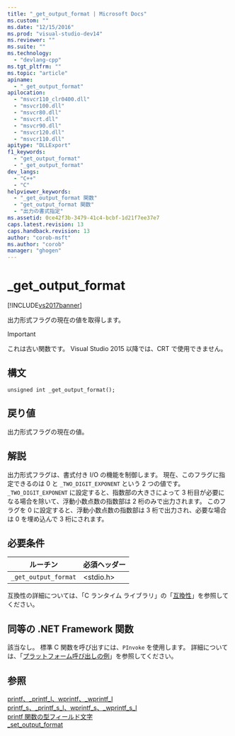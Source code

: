 ```yaml
---
title: "_get_output_format | Microsoft Docs"
ms.custom: ""
ms.date: "12/15/2016"
ms.prod: "visual-studio-dev14"
ms.reviewer: ""
ms.suite: ""
ms.technology: 
  - "devlang-cpp"
ms.tgt_pltfrm: ""
ms.topic: "article"
apiname: 
  - "_get_output_format"
apilocation: 
  - "msvcr110_clr0400.dll"
  - "msvcr100.dll"
  - "msvcr80.dll"
  - "msvcrt.dll"
  - "msvcr90.dll"
  - "msvcr120.dll"
  - "msvcr110.dll"
apitype: "DLLExport"
f1_keywords: 
  - "get_output_format"
  - "_get_output_format"
dev_langs: 
  - "C++"
  - "C"
helpviewer_keywords: 
  - "_get_output_format 関数"
  - "get_output_format 関数"
  - "出力の書式指定"
ms.assetid: 0ce42f3b-3479-41c4-bcbf-1d21f7ee37e7
caps.latest.revision: 13
caps.handback.revision: 13
author: "corob-msft"
ms.author: "corob"
manager: "ghogen"
---
```

# _get_output_format
[!INCLUDE[vs2017banner](../assembler/inline/includes/vs2017banner.md)]

出力形式フラグの現在の値を取得します。  
  
> [!IMPORTANT]
>  これは古い関数です。 Visual Studio 2015 以降では、CRT で使用できません。  
  
## 構文  
  
```  
unsigned int _get_output_format();  
```  
  
## 戻り値  
 出力形式フラグの現在の値。  
  
## 解説  
 出力形式フラグは、書式付き I\/O の機能を制御します。 現在、このフラグに指定できるのは 0 と `_TWO_DIGIT_EXPONENT` という 2 つの値です。`_TWO_DIGIT_EXPONENT` に設定すると、指数部の大きさによって 3 桁目が必要になる場合を除いて、浮動小数点数の指数部は 2 桁のみで出力されます。 このフラグを 0 に設定すると、浮動小数点数の指数部は 3 桁で出力され、必要な場合は 0 を埋め込んで 3 桁にされます。  
  
## 必要条件  
  
|ルーチン|必須ヘッダー|  
|----------|------------|  
|`_get_output_format`|\<stdio.h\>|  
  
 互換性の詳細については、「C ランタイム ライブラリ」の「[互換性](../c-runtime-library/compatibility.md)」を参照してください。  
  
## 同等の .NET Framework 関数  
 該当なし。 標準 C 関数を呼び出すには、`PInvoke` を使用します。 詳細については、「[プラットフォーム呼び出しの例](../Topic/Platform%20Invoke%20Examples.md)」を参照してください。  
  
## 参照  
 [printf、\_printf\_l、wprintf、\_wprintf\_l](../c-runtime-library/reference/printf-printf-l-wprintf-wprintf-l.md)   
 [printf\_s、\_printf\_s\_l、wprintf\_s、\_wprintf\_s\_l](../c-runtime-library/reference/printf-s-printf-s-l-wprintf-s-wprintf-s-l.md)   
 [printf 関数の型フィールド文字](../c-runtime-library/printf-type-field-characters.md)   
 [\_set\_output\_format](../c-runtime-library/set-output-format.md)